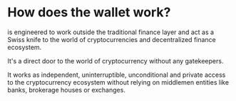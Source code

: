 # How does the wallet work?

is engineered to work outside the traditional finance layer and act as a Swiss knife to the world of cryptocurrencies and decentralized finance ecosystem.

It's a direct door to the world of cryptocurrency without any gatekeepers.

It works as independent, uninterruptible, unconditional and private access to the cryptocurrency ecosystem without relying on middlemen entities like banks, brokerage houses or exchanges.
